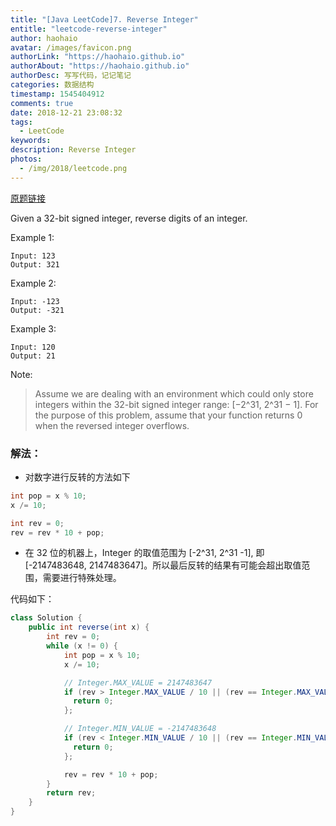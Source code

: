 ```yaml
---
title: "[Java LeetCode]7. Reverse Integer"
entitle: "leetcode-reverse-integer"
author: haohaio
avatar: /images/favicon.png
authorLink: "https://haohaio.github.io"
authorAbout: "https://haohaio.github.io"
authorDesc: 写写代码，记记笔记
categories: 数据结构
timestamp: 1545404912
comments: true
date: 2018-12-21 23:08:32
tags:
  - LeetCode
keywords:
description: Reverse Integer
photos:
  - /img/2018/leetcode.png
---
```


[原题链接](https://leetcode.com/problems/reverse-integer/)

Given a 32-bit signed integer, reverse digits of an integer.

Example 1:

```code
Input: 123
Output: 321
```

Example 2:

```code
Input: -123
Output: -321
```

Example 3:

```code
Input: 120
Output: 21
```

Note:

> Assume we are dealing with an environment which could only store integers within the 32-bit signed integer range: [−2^31, 2^31 − 1]. For the purpose of this problem, assume that your function returns 0 when the reversed integer overflows.

### 解法：

- 对数字进行反转的方法如下

```java
int pop = x % 10;
x /= 10;

int rev = 0;
rev = rev * 10 + pop;
```

- 在 32 位的机器上，Integer 的取值范围为 [-2^31, 2^31 -1], 即 [-2147483648, 2147483647]。所以最后反转的结果有可能会超出取值范围，需要进行特殊处理。

代码如下：

```java
class Solution {
    public int reverse(int x) {
        int rev = 0;
        while (x != 0) {
            int pop = x % 10;
            x /= 10;

            // Integer.MAX_VALUE = 2147483647
            if (rev > Integer.MAX_VALUE / 10 || (rev == Integer.MAX_VALUE / 10 && pop > 7)) {
              return 0;
            };

            // Integer.MIN_VALUE = -2147483648
            if (rev < Integer.MIN_VALUE / 10 || (rev == Integer.MIN_VALUE / 10 && pop < -8)) {
              return 0;
            };

            rev = rev * 10 + pop;
        }
        return rev;
    }
}
```
